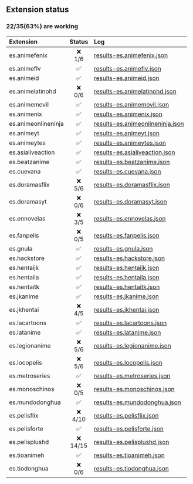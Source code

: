## Extension status

### 22/35(63%) are working

| Extension           |   Status   | Log                                                                                                                               |
| :------------------ | :--------: | :-------------------------------------------------------------------------------------------------------------------------------- |
| es.animefenix       |  ❌<br>1/6  | [results-es.animefenix.json](https://raw.githubusercontent.com/Dark25/aet/results/results/results-es.animefenix.json)             |
| es.animeflv         |     ✅      | [results-es.animeflv.json](https://raw.githubusercontent.com/Dark25/aet/results/results/results-es.animeflv.json)                 |
| es.animeid          |     ✅      | [results-es.animeid.json](https://raw.githubusercontent.com/Dark25/aet/results/results/results-es.animeid.json)                   |
| es.animelatinohd    |  ❌<br>0/6  | [results-es.animelatinohd.json](https://raw.githubusercontent.com/Dark25/aet/results/results/results-es.animelatinohd.json)       |
| es.animemovil       |     ✅      | [results-es.animemovil.json](https://raw.githubusercontent.com/Dark25/aet/results/results/results-es.animemovil.json)             |
| es.animenix         |     ✅      | [results-es.animenix.json](https://raw.githubusercontent.com/Dark25/aet/results/results/results-es.animenix.json)                 |
| es.animeonlineninja |     ✅      | [results-es.animeonlineninja.json](https://raw.githubusercontent.com/Dark25/aet/results/results/results-es.animeonlineninja.json) |
| es.animeyt          |     ✅      | [results-es.animeyt.json](https://raw.githubusercontent.com/Dark25/aet/results/results/results-es.animeyt.json)                   |
| es.animeytes        |     ✅      | [results-es.animeytes.json](https://raw.githubusercontent.com/Dark25/aet/results/results/results-es.animeytes.json)               |
| es.asialiveaction   |     ✅      | [results-es.asialiveaction.json](https://raw.githubusercontent.com/Dark25/aet/results/results/results-es.asialiveaction.json)     |
| es.beatzanime       |     ✅      | [results-es.beatzanime.json](https://raw.githubusercontent.com/Dark25/aet/results/results/results-es.beatzanime.json)             |
| es.cuevana          |     ✅      | [results-es.cuevana.json](https://raw.githubusercontent.com/Dark25/aet/results/results/results-es.cuevana.json)                   |
| es.doramasflix      |  ❌<br>5/6  | [results-es.doramasflix.json](https://raw.githubusercontent.com/Dark25/aet/results/results/results-es.doramasflix.json)           |
| es.doramasyt        |  ❌<br>0/6  | [results-es.doramasyt.json](https://raw.githubusercontent.com/Dark25/aet/results/results/results-es.doramasyt.json)               |
| es.ennovelas        |  ❌<br>3/5  | [results-es.ennovelas.json](https://raw.githubusercontent.com/Dark25/aet/results/results/results-es.ennovelas.json)               |
| es.fanpelis         |  ❌<br>0/5  | [results-es.fanpelis.json](https://raw.githubusercontent.com/Dark25/aet/results/results/results-es.fanpelis.json)                 |
| es.gnula            |     ✅      | [results-es.gnula.json](https://raw.githubusercontent.com/Dark25/aet/results/results/results-es.gnula.json)                       |
| es.hackstore        |     ✅      | [results-es.hackstore.json](https://raw.githubusercontent.com/Dark25/aet/results/results/results-es.hackstore.json)               |
| es.hentaijk         |     ✅      | [results-es.hentaijk.json](https://raw.githubusercontent.com/Dark25/aet/results/results/results-es.hentaijk.json)                 |
| es.hentaila         |     ✅      | [results-es.hentaila.json](https://raw.githubusercontent.com/Dark25/aet/results/results/results-es.hentaila.json)                 |
| es.hentaitk         |     ✅      | [results-es.hentaitk.json](https://raw.githubusercontent.com/Dark25/aet/results/results/results-es.hentaitk.json)                 |
| es.jkanime          |     ✅      | [results-es.jkanime.json](https://raw.githubusercontent.com/Dark25/aet/results/results/results-es.jkanime.json)                   |
| es.jkhentai         |  ❌<br>4/5  | [results-es.jkhentai.json](https://raw.githubusercontent.com/Dark25/aet/results/results/results-es.jkhentai.json)                 |
| es.lacartoons       |     ✅      | [results-es.lacartoons.json](https://raw.githubusercontent.com/Dark25/aet/results/results/results-es.lacartoons.json)             |
| es.latanime         |     ✅      | [results-es.latanime.json](https://raw.githubusercontent.com/Dark25/aet/results/results/results-es.latanime.json)                 |
| es.legionanime      |  ❌<br>5/6  | [results-es.legionanime.json](https://raw.githubusercontent.com/Dark25/aet/results/results/results-es.legionanime.json)           |
| es.locopelis        |  ❌<br>5/6  | [results-es.locopelis.json](https://raw.githubusercontent.com/Dark25/aet/results/results/results-es.locopelis.json)               |
| es.metroseries      |     ✅      | [results-es.metroseries.json](https://raw.githubusercontent.com/Dark25/aet/results/results/results-es.metroseries.json)           |
| es.monoschinos      |  ❌<br>0/5  | [results-es.monoschinos.json](https://raw.githubusercontent.com/Dark25/aet/results/results/results-es.monoschinos.json)           |
| es.mundodonghua     |     ✅      | [results-es.mundodonghua.json](https://raw.githubusercontent.com/Dark25/aet/results/results/results-es.mundodonghua.json)         |
| es.pelisflix        | ❌<br>4/10  | [results-es.pelisflix.json](https://raw.githubusercontent.com/Dark25/aet/results/results/results-es.pelisflix.json)               |
| es.pelisforte       |     ✅      | [results-es.pelisforte.json](https://raw.githubusercontent.com/Dark25/aet/results/results/results-es.pelisforte.json)             |
| es.pelisplushd      | ❌<br>14/15 | [results-es.pelisplushd.json](https://raw.githubusercontent.com/Dark25/aet/results/results/results-es.pelisplushd.json)           |
| es.tioanimeh        |     ✅      | [results-es.tioanimeh.json](https://raw.githubusercontent.com/Dark25/aet/results/results/results-es.tioanimeh.json)               |
| es.tiodonghua       |  ❌<br>0/6  | [results-es.tiodonghua.json](https://raw.githubusercontent.com/Dark25/aet/results/results/results-es.tiodonghua.json)             |

